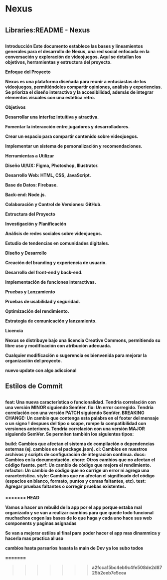 <H1>Nexus<H1>

<H2>Libraries:README - Nexus <H2>

<H4>

Introducción
Este documento establece las bases y lineamientos generales para el desarrollo de Nexus, una red social enfocada en la conversación y exploración de videojuegos. Aquí se detallan los objetivos, herramientas y estructura del proyecto.

Enfoque del Proyecto

Nexus es una plataforma diseñada para reunir a entusiastas de los videojuegos, permitiéndoles compartir opiniones, análisis y experiencias. Se prioriza el diseño interactivo y la accesibilidad, además de integrar elementos visuales con una estética retro.

Objetivos

Desarrollar una interfaz intuitiva y atractiva.

Fomentar la interacción entre jugadores y desarrolladores.

Crear un espacio para compartir contenido sobre videojuegos.

Implementar un sistema de personalización y recomendaciones.

Herramientas a Utilizar

Diseño UI/UX: Figma, Photoshop, Illustrator.

Desarrollo Web: HTML, CSS, JavaScript.

Base de Datos: Firebase.

Back-end: Node.js.

Colaboración y Control de Versiones: GitHub.

Estructura del Proyecto

Investigación y Planificación

Análisis de redes sociales sobre videojuegos.

Estudio de tendencias en comunidades digitales.

Diseño y Desarrollo

Creación del branding y experiencia de usuario.

Desarrollo del front-end y back-end.

Implementación de funciones interactivas.

Pruebas y Lanzamiento

Pruebas de usabilidad y seguridad.

Optimización del rendimiento.

Estrategia de comunicación y lanzamiento.

Licencia

Nexus se distribuye bajo una licencia Creative Commons, permitiendo su libre uso y modificación con atribución adecuada.

Cualquier modificación o sugerencia es bienvenida para mejorar la organización del proyecto.

nuevo update con algo adiccional

<H4>
<H2>Estilos de Commit<H2>

<H4>
feat: Una nueva característica o funcionalidad. Tendría correlación con una versión MINOR siguiendo SemVer.
fix: Un error corregido. Tendría correlación con una versión PATCH siguiendo SemVer.
BREAKING CHANGE: Un cambio que contenga esta palabra en el footer del mensaje o un signo ! despues del tipo o scope, rompe la compatibilidad con versiones anteriores. Tendría correlación con una versión MAJOR siguiendo SemVer.
Se permiten también los siguientes tipos:

build: Cambios que afectan el sistema de compilación o dependencias externas (ej. cambios en el package.json).
ci: Cambios en nuestros archivos y scripts de configuración de integración continua.
docs: Cambios en la documentación.
chore: Otros cambios que no afectan el código fuente.
perf: Un cambio de código que mejora el rendimiento.
refactor: Un cambio de código que no corrige un error ni agrega una característica.
style: Cambios que no afectan el significado del código (espacios en blanco, formato, puntos y comas faltantes, etc).
test: Agregar pruebas faltantes o corregir pruebas existentes.
<H4>
<<<<<<< HEAD



Vamos a hacer  un rebuild de la app por el app porque estaba mal organizado y se van a realizar cambios para que quede todo funcional muchachos cogen las bases de lo que haga y cada uno hace sus web components y paginas asignadas


Se van a mejorar estilos al final para poder hacer el app mas dinammica y hacerla mas practica al uso

cambios hasta parsarlos hasata la main de Dev ya los subo todos

=======
>>>>>>> a2fcca15bc4eb9c4fe508de2d8725b2eeb7e5cea

